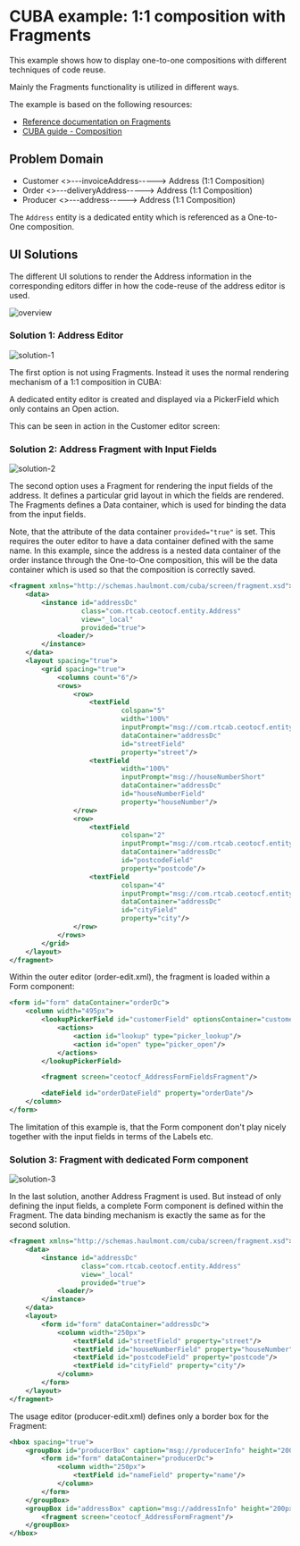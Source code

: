 # CUBA example: 1:1 composition with Fragments

This example shows how to display one-to-one compositions with different techniques of code reuse.

Mainly the Fragments functionality is utilized in different ways.

The example is based on the following resources:

* [Reference documentation on Fragments](https://doc.cuba-platform.com/manual-7.0/using_screen_fragments.html)
* [CUBA guide - Composition](https://www.cuba-platform.com/guides/data-modelling-composition)

## Problem Domain

* Customer <>---invoiceAddress-----> Address (1:1 Composition)
* Order <>---deliveryAddress-----> Address (1:1 Composition)
* Producer <>---address-----> Address (1:1 Composition)

The `Address` entity is a dedicated entity which is referenced as a One-to-One composition.


## UI Solutions

The different UI solutions to render the Address information in the corresponding editors differ in how the code-reuse
of the address editor is used.

![overview](https://github.com/mariodavid/cuba-example-one-to-one-composition-fragment/blob/master/img/overview.gif)



### Solution 1: Address Editor


![solution-1](https://github.com/mariodavid/cuba-example-one-to-one-composition-fragment/blob/master/img/solution-1.png)

The first option is not using Fragments. Instead it uses the normal rendering mechanism of a 1:1 composition in CUBA:

A dedicated entity editor is created and displayed via a PickerField which only contains an Open action.

This can be seen in action in the  Customer editor screen:



### Solution 2: Address Fragment with Input Fields


![solution-2](https://github.com/mariodavid/cuba-example-one-to-one-composition-fragment/blob/master/img/solution-2.png)


The second option uses a Fragment for rendering the input fields of the address. It defines a particular grid layout
in which the fields are rendered. The Fragments defines a Data container, which is used for binding the data from the input fields.

Note, that the attribute of the data container `provided="true"` is set. This requires
the outer editor to have a data container defined with the same name. In this example, since
the address is a nested data container of the order instance through the One-to-One composition,
this will be the data container which is used so that the composition is correctly saved.

```xml
<fragment xmlns="http://schemas.haulmont.com/cuba/screen/fragment.xsd">
    <data>
        <instance id="addressDc"
                  class="com.rtcab.ceotocf.entity.Address"
                  view="_local"
                  provided="true">
            <loader/>
        </instance>
    </data>
    <layout spacing="true">
        <grid spacing="true">
            <columns count="6"/>
            <rows>
                <row>
                    <textField
                            colspan="5"
                            width="100%"
                            inputPrompt="msg://com.rtcab.ceotocf.entity.Address/Address.street"
                            dataContainer="addressDc"
                            id="streetField"
                            property="street"/>
                    <textField
                            width="100%"
                            inputPrompt="msg://houseNumberShort"
                            dataContainer="addressDc"
                            id="houseNumberField"
                            property="houseNumber"/>
                </row>
                <row>
                    <textField
                            colspan="2"
                            inputPrompt="msg://com.rtcab.ceotocf.entity.Address/Address.postcode"
                            dataContainer="addressDc"
                            id="postcodeField"
                            property="postcode"/>
                    <textField
                            colspan="4"
                            inputPrompt="msg://com.rtcab.ceotocf.entity.Address/Address.city"
                            dataContainer="addressDc"
                            id="cityField"
                            property="city"/>
                </row>
            </rows>
        </grid>
    </layout>
</fragment>
```
Within the outer editor (order-edit.xml), the fragment is loaded within a Form component:

```xml
<form id="form" dataContainer="orderDc">
    <column width="495px">
        <lookupPickerField id="customerField" optionsContainer="customersDc" property="customer">
            <actions>
                <action id="lookup" type="picker_lookup"/>
                <action id="open" type="picker_open"/>
            </actions>
        </lookupPickerField>

        <fragment screen="ceotocf_AddressFormFieldsFragment"/>

        <dateField id="orderDateField" property="orderDate"/>
    </column>
</form>
```

The limitation of this example is, that the Form component don't play nicely together with the input fields
in terms of the Labels etc.

### Solution 3: Fragment with dedicated Form component



![solution-3](https://github.com/mariodavid/cuba-example-one-to-one-composition-fragment/blob/master/img/solution-3.png)


In the last solution, another Address Fragment is used. But instead of only defining the input fields,
a complete Form component is defined within the Fragment. The data binding mechanism is exactly the same
as for the second solution.

```xml
<fragment xmlns="http://schemas.haulmont.com/cuba/screen/fragment.xsd">
    <data>
        <instance id="addressDc"
                  class="com.rtcab.ceotocf.entity.Address"
                  view="_local"
                  provided="true">
            <loader/>
        </instance>
    </data>
    <layout>
        <form id="form" dataContainer="addressDc">
            <column width="250px">
                <textField id="streetField" property="street"/>
                <textField id="houseNumberField" property="houseNumber"/>
                <textField id="postcodeField" property="postcode"/>
                <textField id="cityField" property="city"/>
            </column>
        </form>
    </layout>
</fragment>
```


The usage editor (producer-edit.xml) defines only a border box for the Fragment:

```xml
<hbox spacing="true">
    <groupBox id="producerBox" caption="msg://producerInfo" height="200px">
        <form id="form" dataContainer="producerDc">
            <column width="250px">
                <textField id="nameField" property="name"/>
            </column>
        </form>
    </groupBox>
    <groupBox id="addressBox" caption="msg://addressInfo" height="200px">
        <fragment screen="ceotocf_AddressFormFragment"/>
    </groupBox>
</hbox>
```
